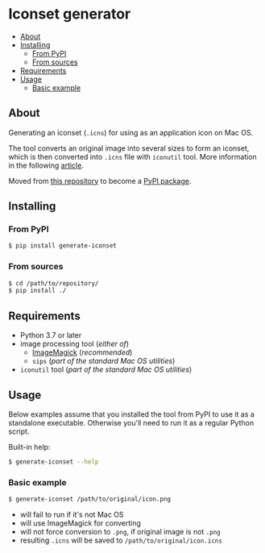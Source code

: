 # Iconset generator

<!-- MarkdownTOC -->

- [About](#about)
- [Installing](#installing)
    - [From PyPI](#from-pypi)
    - [From sources](#from-sources)
- [Requirements](#requirements)
- [Usage](#usage)
    - [Basic example](#basic-example)

<!-- /MarkdownTOC -->

## About

Generating an iconset (`.icns`) for using as an application icon on Mac OS.

The tool converts an original image into several sizes to form an iconset, which is then converted into `.icns` file with `iconutil` tool. More information in the following [article](https://decovar.dev/blog/2018/10/09/macos-convert-png-to-icns/).

Moved from [this repository](https://github.com/retifrav/python-scripts/tree/master/generate-iconset) to become a [PyPI package](https://pypi.org/project/generate-iconset/).

## Installing

### From PyPI

``` sh
$ pip install generate-iconset
```

### From sources

``` sh
$ cd /path/to/repository/
$ pip install ./
```

## Requirements

- Python 3.7 or later
- image processing tool (*either of*)
    + [ImageMagick](https://imagemagick.org/) (*recommended*)
    + `sips` (*part of the standard Mac OS utilities*)
- `iconutil` tool (*part of the standard Mac OS utilities*)

## Usage

Below examples assume that you installed the tool from PyPI to use it as a standalone executable. Otherwise you'll need to run it as a regular Python script.

Built-in help:

``` sh
$ generate-iconset --help
```

### Basic example

``` sh
$ generate-iconset /path/to/original/icon.png
```

- will fail to run if it's not Mac OS
- will use ImageMagick for converting
- will not force conversion to `.png`, if original image is not `.png`
- resulting `.icns` will be saved to `/path/to/original/icon.icns`
